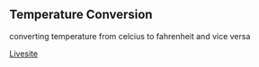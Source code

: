 ## Temperature Conversion
converting temperature from  celcius to fahrenheit and vice versa

[Livesite](https://awondip.github.io/Temperature-conversion/)
